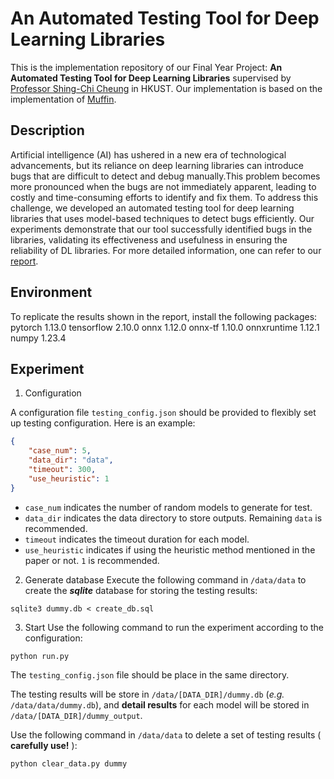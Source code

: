 # An Automated Testing Tool for Deep Learning Libraries

This is the implementation repository of our Final Year Project: **An Automated Testing Tool for Deep Learning Libraries** supervised by [Professor Shing-Chi Cheung](https://www.cse.ust.hk/~scc/) in HKUST. Our implementation is based on the implementation of [Muffin](https://github.com/library-testing/Muffin).

## Description
Artificial intelligence (AI) has ushered in a new era of technological advancements, but its reliance on deep learning libraries can introduce bugs that are difficult to detect and debug manually.This problem becomes more pronounced when the bugs are not immediately apparent, leading to costly and time-consuming efforts to identify and fix them. To address this challenge, we
developed an automated testing tool for deep learning libraries that uses model-based techniques to detect bugs efficiently. Our experiments demonstrate that our tool successfully identified bugs in the libraries, validating its effectiveness and usefulness in ensuring the reliability of DL libraries. For more detailed information, one can refer to our [report]().

## Environment
To replicate the results shown in the report, install the following packages:
pytorch 1.13.0
tensorflow 2.10.0
onnx 1.12.0
onnx-tf 1.10.0
onnxruntime 1.12.1 
numpy 1.23.4

## Experiment


1. Configuration

A configuration file `testing_config.json` should be provided to flexibly set up testing configuration. Here is an example:

```json
{
    "case_num": 5,
    "data_dir": "data",
    "timeout": 300,
    "use_heuristic": 1
}
```
* `case_num` indicates the number of random models to generate for test.
* `data_dir` indicates the data directory to store outputs.  Remaining `data` is recommended.
* `timeout` indicates the timeout duration for each model.
* `use_heuristic` indicates if using the heuristic method mentioned in the paper or not. `1` is recommended.

2. Generate database
Execute the following command in `/data/data` to create the ***sqlite*** database for storing the testing results:

  ```
  sqlite3 dummy.db < create_db.sql
  ```

3. Start
Use the following command to run the experiment according to the configuration:

```shell
python run.py
```

The `testing_config.json` file should be place in the same directory.

The testing results will be store in `/data/[DATA_DIR]/dummy.db` (*e.g.* `/data/data/dummy.db`), and **detail results** for each model will be stored in `/data/[DATA_DIR]/dummy_output`. 

Use the following command in `/data/data` to delete a set of testing results ( **carefully use!** ):

```shell
python clear_data.py dummy
```



